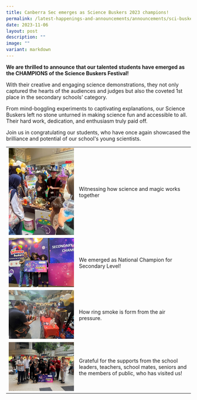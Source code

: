 ```yaml
---
title: Canberra Sec emerges as Science Buskers 2023 champions!
permalink: /latest-happenings-and-announcements/announcements/sci-buskers-2023/
date: 2023-11-06
layout: post
description: ""
image: ""
variant: markdown
---
```

**We are thrilled to announce that our talented students have emerged as the CHAMPIONS of the Science Buskers Festival!**

With their creative and engaging science demonstrations, they not only captured the hearts of the audiences and judges but also the coveted 1st place in the secondary schools’ category.

From mind-boggling experiments to captivating explanations, our Science Buskers left no stone unturned in making science fun and accessible to all. Their hard work, dedication, and enthusiasm truly paid off.

Join us in congratulating our students, who have once again showcased the brilliance and potential of our school's young scientists.

| | | 
| -------- | -------- | 
| ![](/images/scibuskers1.jpg)     |  Witnessing how science and magic works together    | 
|![](/images/scibuskers2.jpg)| We emerged as National Champion for Secondary Level!|
|![](/images/scibuskers3.jpg)| How ring smoke is form from the air pressure. |
|![](/images/scibuskers4.jpg)| Grateful for the supports from the school leaders, teachers, school mates, seniors and the members of public, who has visited us!|
